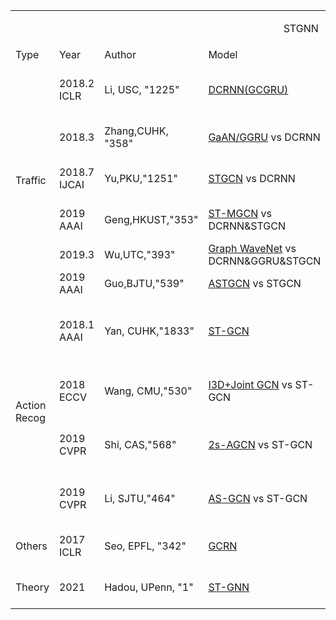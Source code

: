 <table>
  <tr>
      <td colspan="6"><p align="center">STGNN</p></td>
  </tr>
  <tr>
      <td >Type</td>
      <td >Year</td>
      <td >Author</td>
      <td >Model</td>
      <td >Intro</td>
      <td >PS</td>
  </tr>
  <tr>
     <td rowspan="6">Traffic </td>
     <td >2018.2 ICLR</td>
     <td >Li, USC, "1225"</td>
     <td ><a href="https://scholar.google.com/scholar?hl=en&as_sdt=0%2C5&q=Diffusion+convolutional+recurrent+neural+network%3A+Data-driven+traffic+forecasting&btnG=">DCRNN(GCGRU)</a></td>
     <td >Diffusion Conv + GRU</td>
     <td > Traffic Forecasting (T'→T) - Traffic Speed(LA&BAY)<a href="https://github.com/liyaguang/DCRNN"> - tf(802*)</a> <a href="https://github.com/chnsh/DCRNN_PyTorch">torch(232*)</a></td>
  </tr>
  <tr>
     <td >2018.3</td>
     <td >Zhang,CUHK, "358"</td>
     <td ><a href="https://scholar.google.com/scholar?hl=zh-CN&as_sdt=0%2C5&as_vis=1&q=Gaan%3A+Gated+attention+networks+for+learning+on+large+and+spatiotemporal+graphs&btnG=">GaAN/GGRU</a>   vs DCRNN</td>
     <td >Attention+RNN</td>
     <td >Traffic Speed Forecaseting (J→K)- LA </td>
  </tr>
  <tr>
     <td >2018.7 IJCAI</td>
     <td >Yu,PKU,"1251"</td>
     <td ><a href="https://scholar.google.com/scholar?hl=zh-CN&as_sdt=0%2C5&as_vis=1&q=Spatio-temporal+graph+convolutional+networks%3A+A+deep+learning+framework+for+traffic+forecasting&btnG=">STGCN</a> vs DCRNN</td>
     <td > ChebNet/GCN+Gated 1D-Conv(GLU)</td>
     <td >Traffic forecast (M→H)-BJ&PeMSD7- <a href="https://github.com/VeritasYin/STGCN_IJCAI-18" >tf(613*)</a> <a href="https://github.com/FelixOpolka/STGCN-PyTorch" >torch(212*)</a></td>
  </tr>
  <tr>
     <td >2019 AAAI</td>
     <td >Geng,HKUST,"353"</td>
     <td ><a href="https://scholar.google.com/scholar?hl=zh-CN&as_sdt=0%2C5&as_vis=1&q=Spatiotemporal+multi-graph+convolution+network+for+ride-hailing+demand+forecasting&btnG=">ST-MGCN</a> vs DCRNN&STGCN</td>
     <td >Multi-graph Conv+CGRNN</td>
     <td >Ride-hailing Demand Forecasting(T→1)-BJ&SH</td>
  </tr>
  <tr>
     <td >2019.3</td>
     <td >Wu,UTC,"393"</td>
     <td ><a href="https://scholar.google.com/scholar?hl=zh-CN&as_sdt=0%2C5&as_vis=1&q=Graph+wavenet+for+deep+spatial-temporal+graph+modeling&btnG=">Graph WaveNet</a> vs DCRNN&GGRU&STGCN</td>
     <td >GCN+TCN+self-adaptive adjacency</td>
     <td >Traffic Forecasting (S→T)-LA&BAY</td>
  </tr>
   <tr>
     <td >2019 AAAI</td>
     <td >Guo,BJTU,"539"</td>
     <td ><a href="https://scholar.google.com/scholar?q=Attention+based+spatialtemporal+graph+convolutional+networks+for+traffic+flow+forecasting&inst=1597255436240989024">ASTGCN</a> vs STGCN</td>
     <td >GCN+CNN+spatial&temporal attention</td>
     <td >Traffic Flow Forecast (N→T) - PeMSD4/D8</td>
  </tr>
  
  <tr>
     <td rowspan="4">Action Recog </td>
     <td >2018.1 AAAI</td>
     <td >Yan, CUHK,"1833"</td>
     <td ><a href="https://scholar.google.com/scholar?hl=zh-CN&as_sdt=0%2C5&as_vis=1&q=Spatial+temporal+graph+convolutional+networks+for+skeleton-based+action+recognition&btnG=">ST-GCN</a></td>
     <td >GCN+1D-Conv</td>
     <td >Skeleton Action Recognition (Classification)-Kinetics&NTU-RGBD<a href="https://github.com/yysijie/st-gcn?git" > torch(924*)</a></td>
  </tr>
     <tr>
     <td >2018 ECCV</td>
     <td >Wang, CMU,"530"</td>
     <td ><a href="https://openaccess.thecvf.com/content_CVPR_2019/html/Shi_Two-Stream_Adaptive_Graph_Convolutional_Networks_for_Skeleton-Based_Action_Recognition_CVPR_2019_paper.html">I3D+Joint GCN</a> vs ST-GCN</td>
     <td >Similarity GCN + ST-GCN</td>
     <td >Skeleton Action Recognition -Charades&Something-Something</a></td>
  </tr>
  
  <tr>
     <td >2019 CVPR</td>
     <td >Shi, CAS,"568"</td>
     <td ><a href="https://openaccess.thecvf.com/content_CVPR_2019/html/Shi_Two-Stream_Adaptive_Graph_Convolutional_Networks_for_Skeleton-Based_Action_Recognition_CVPR_2019_paper.html">2s-AGCN</a> vs ST-GCN</td>
     <td >Adaptive GCN(2nd info) + CNN</td>
     <td >Skeleton Action Recognition (Classification)-Kinetics&NTU-RGBD</a></td>
  </tr>
  
   <tr>
     <td >2019 CVPR</td>
     <td >Li, SJTU,"464"</td>
     <td ><a href="https://openaccess.thecvf.com/content_CVPR_2019/html/Li_Actional-Structural_Graph_Convolutional_Networks_for_Skeleton-Based_Action_Recognition_CVPR_2019_paper.html">AS-GCN</a> vs ST-GCN</td>
     <td >Actional-Structural GCN</td>
     <td >Skeleton Action Recognition (Classification)-Kinetics&NTU-RGBD</a></td>
  </tr>
  
  

  
 

  
  <tr>
     <td rowspan="1">Others </td>
     <td >2017 ICLR</td>
     <td >Seo, EPFL, "342"</td>
     <td ><a href="https://scholar.google.com/scholar?hl=zh-CN&as_sdt=0%2C5&as_vis=1&q=Structured+sequence+modeling+with+graph+convolutional+recurrent+networks&btnG=">GCRN</td>
     <td >LSTM+ChebNet</td>
     <td >Sequencing Modeling (J→K) -  moving MNIST/NLP </td>
  </tr>
  
  
   <tr>
     <td rowspan="1">Theory </td>
     <td >2021</td>
     <td >Hadou, UPenn, "1"</td>
     <td ><a href="https://scholar.google.com/scholar?hl=en&as_sdt=0%2C5&inst=1597255436240989024&q=SPACE-TIME+GRAPH+NEURAL+NETWORKS&btnG=">ST-GNN</a></td>
     <td >Diffusion Equation</td>
     <td > decentralized flocking &
unlabeled motion planning</td>
  </tr>
  
</table>
